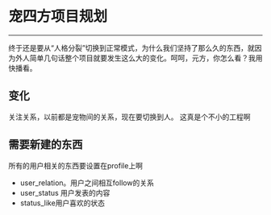 宠四方项目规划
====
***
终于还是要从“人格分裂”切换到正常模式，为什么我们坚持了那么久的东西，就因为外人简单几句话整个项目就要发生这么大的变化。呵呵，元方，你怎么看？我用快播看。

变化
------
关注关系，以前都是宠物间的关系，现在要切换到人。
这真是个不小的工程啊

需要新建的东西
-----
所有的用户相关的东西要设置在profile上啊

+  user_relation。用户之间相互follow的关系
+  user_status 用户发表的内容
+  status_like用户喜欢的状态